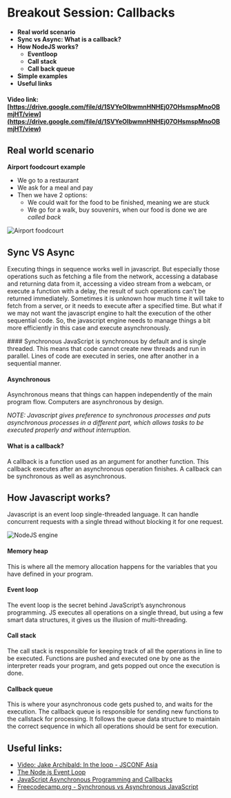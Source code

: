 # Breakout Session: Callbacks
- **Real world scenario**
- **Sync vs Async: What is a callback?**
- **How NodeJS works?**
    - **Eventloop**
    - **Call stack**
    - **Call back queue**
- **Simple examples**
- **Useful links**

#### Video link: [https://drive.google.com/file/d/1SVYeOlbwmnHNHEj07OHsmspMnoOBmjHT/view](https://drive.google.com/file/d/1SVYeOlbwmnHNHEj07OHsmspMnoOBmjHT/view)


## Real world scenario
**Airport foodcourt example**
- We go to a restaurant
- We ask for a meal and pay
- Then we have 2 options:
  - We could wait for the food to be finished, meaning we are stuck
  - We go for a walk, buy souvenirs, when our food is done we are *called back*

![Airport foodcourt](http://epmgaa.media.clients.ellingtoncms.com/img/photos/2013/10/02/Best_airport_food_court_-_Concourse_F_food_court.jpg)

## Sync VS Async
Executing things in sequence works well in javascript. But especially those operations such as fetching a file from the network, accessing a database and returning data from it, accessing a video stream from a webcam, or execute a function with a delay, the result of such operations can't be returned immediately. Sometimes it is unknown how much time it will take to fetch from a server, or it needs to execute after a specified time.
But what if we may not want the javascript engine to halt the execution of the other sequential code. So, the javascript engine needs to manage things a bit more efficiently in this case and execute asynchronously.

#### Synchronous
JavaScript is synchronous by default and is single threaded. This means that code cannot create new threads and run in parallel. Lines of code are executed in series, one after another in a sequential manner.

#### Asynchronous
Asynchronous means that things can happen independently of the main program flow. Computers are asynchronous by design.

*NOTE:*
*Javascript gives preference to synchronous processes and puts asynchronous processes in a different part, which allows tasks to be executed properly and without interruption.*

#### What is a callback?
A callback is a function used as an argument for another function. This callback executes after an asynchronous operation finishes. A callback can be synchronous as well as asynchronous.


## How Javascript works?
Javascript is an event loop single-threaded language. It can handle concurrent requests with a single thread without blocking it for one request.

![NodeJS engine](https://miro.medium.com/max/1400/1*iHhUyO4DliDwa6x_cO5E3A.gif)

#### Memory heap
This is where all the memory allocation happens for the variables that you have defined in your program.

#### Event loop
The event loop is the secret behind JavaScript’s asynchronous programming. JS executes all operations on a single thread, but using a few smart data structures, it gives us the illusion of multi-threading.

#### Call stack
The call stack is responsible for keeping track of all the operations in line to be executed. Functions are pushed and executed one by one as the interpreter reads your program, and gets popped out once the execution is done.

#### Callback queue
This is where your asynchronous code gets pushed to, and waits for the execution. The callback queue is responsible for sending new functions to the callstack for processing. It follows the queue data structure to maintain the correct sequence in which all operations should be sent for execution.

## Useful links:
- [Video: Jake Archibald: In the loop - JSCONF Asia](https://www.youtube.com/watch?v=cCOL7MC4Pl0)
- [The Node.js Event Loop](https://nodejs.dev/learn/the-nodejs-event-loop)
- [JavaScript Asynchronous Programming and Callbacks](https://nodejs.dev/learn/javascript-asynchronous-programming-and-callbacks)
- [Freecodecamp.org - Synchronous vs Asynchronous JavaScript](https://www.freecodecamp.org/news/synchronous-vs-asynchronous-in-javascript/)
